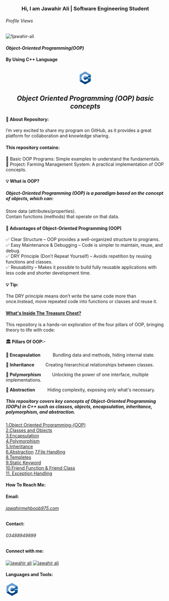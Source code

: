 <h3 align="center">Hi, I am Jawahir Ali | Software Engineering Student</h3>
<h6>Profile Views</h6>
<p align="left"> <img src="https://komarev.com/ghpvc/?username=1jawahir-ali&label=Profile%20views&color=0e75b6&style=flat" alt="1jawahir-ali" /> </p>
<p align="center"><h4><i>Object-Oriented Programming(OOP)</i><h4> By Using C++ Language</i><h2><p align="center" C++ Languag</h4></i></h4><p align="center"> <a href="https://www.w3schools.com/cpp/" target="_blank" rel="noreferrer"> <img src="https://raw.githubusercontent.com/devicons/devicon/master/icons/cplusplus/cplusplus-original.svg" alt="cplusplus" width="40" height="40"/> </a>
                                                                                                                                                                                             
<h2 align="center"> <i>Object Oriented Programming (OOP) basic concepts</i></h2>
<h4>📂 About Repository:</h4>
I’m very excited to share my program on GitHub, as it provides a great platform for collaboration and knowledge sharing.
<h4>This repository contains:</h4>
📝 Basic OOP Programs: Simple examples to understand the fundamentals.<br>
🌾 Project: Farming Management System: A practical implementation of OOP concepts.<br>
<h4>💡 What is OOP?</h4>
<h5>Object-Oriented Programming (OOP) is a paradigm based on the concept of objects, which can:<br></h5>
Store data (attributes/properties).<br>
Contain functions (methods) that operate on that data.
<h4>🌟 Advantages of Object-Oriented Programming (OOP)</h4>
✅ Clear Structure – OOP provides a well-organized structure to programs.<br>
✅ Easy Maintenance & Debugging – Code is simpler to maintain, reuse, and debug.<br>
✅ DRY Principle (Don’t Repeat Yourself) – Avoids repetition by reusing functions and classes.<br>
✅ Reusability – Makes it possible to build fully reusable applications with less code and shorter development time.<br>
<h4>💡 Tip:</h4>
The DRY principle means don’t write the same code more than once.Instead, move repeated code into functions or classes and reuse it.

<h4><b><u>What's Inside The Treasure Chest?</h4></b></u>
This repository is a hands-on exploration of the four pillars of OOP, bringing theory to life with code:
<h4><b>🏛️ Pillars Of OOP:-</b></h4>
<p><b>🧊	Encapsulation  </b>&emsp;	</b>&emsp; Bundling data and methods, hiding internal state.<br></p>
<p><b>🧊	Inheritance    </b>&emsp;</b>&emsp;   Creating hierarchical relationships between classes.<br></p>
<p><b>🧊	Polymorphism   </b>&emsp;</b>&emsp;	 Unlocking the power of one interface, multiple implementations.<br></p>  
<p><b>🧊  Abstraction    </b>&emsp; </b>&emsp;  Hiding complexity, exposing only what's necessary.<br></p>
<h5>This repository covers key concepts of Object-Oriented Programming (OOPs) in C++ such as classes, objects, encapsulation, inheritance, polymorphism, and abstraction.<br></h5>
<a href="https://www.geeksforgeeks.org/object-oriented-programming-in-cpp/">1.Object Oriented Programming-(OOP)</a>
<br>
<a href="https://www.geeksforgeeks.org/c-classes-and-objects/ ">2.Classes and Objects</a>
<br>
<a href="https://www.geeksforgeeks.org/encapsulation-in-cpp/   ">3.Encapsulation</a>
<br>
<a href="https://www.geeksforgeeks.org/cpp-polymorphism/ ">4.Polymorphism</a>
<br>
<a href="https://www.geeksforgeeks.org/inheritance-in-cpp/ ">5.Inheritance</a>
<br>
<a href="https://www.geeksforgeeks.org/abstraction-in-cpp/  ">6.Abstraction</a>
<a href="https://www.geeksforgeeks.org/file Handling-in-cpp/">7.File Handling</a>
<br>
<a href="https://www.geeksforgeeks.org/Templetes-in-cpp/">8.Templetes</a>  
<br>
<a href="https://www.geeksforgeeks.org/Ststic keyword-in-cpp/">9.Static Keyword</a>
<br>
<a href="https://www.geeksforgeeks.org/Friend Function,Friend Class -in-cpp/">10.Friend Function & Friend Class</a>
<br>
<a href="https://www.geeksforgeeks.org/Exception  Handling -in-cpp/">11. Exception Handling</a>
</p>
<h4>How To Reach Me:</h3>
<h4>Email: </h4>
<h6> <a href="mailto:jawahirmehboob975">jawahirmehboob975.com</a> </h6>
<h4>Contact:</h4><h6>03488949899</h6>  
<h4 align="left">Connect with me:</h4>
<p align="left">
<a href="https://linkedin.com/in/jawahir ali" target="blank"><img align="center" src="https://raw.githubusercontent.com/rahuldkjain/github-profile-readme-generator/master/src/images/icons/Social/linked-in-alt.svg" alt="jawahir ali" height="30" width="40" /></a>
<!--<a href="https://instagram.com/jawahir_mehboob" target="blank"><img align="center" src="https://raw.githubusercontent.com/rahuldkjain/github-profile-readme-generator/master/src/images/icons/Social/instagram.svg" alt="jawahir_mehboob" height="30" width="40" /></a>-->
<a href="https://www.youtube.com/c/jawahir ali" target="blank"><img align="center" src="https://raw.githubusercontent.com/rahuldkjain/github-profile-readme-generator/master/src/images/icons/Social/youtube.svg" alt="jawahir ali" height="30" width="40" /></a>
</p>
<p align="left"><h4>Languages and Tools:</h4>
<p align="left"> <a href="https://www.w3schools.com/cpp/" target="_blank" rel="noreferrer"> <img src="https://raw.githubusercontent.com/devicons/devicon/master/icons/cplusplus/cplusplus-original.svg" alt="cplusplus" width="40" height="40"/> </a>
  
  <!-- <a href="https://www.w3schools.com/css/" target="_blank" rel="noreferrer"> <img src="https://raw.githubusercontent.com/devicons/devicon/master/icons/css3/css3-original-wordmark.svg" alt="css3" width="40" height="40"/> </a> <a href="https://cloud.google.com" target="_blank" rel="noreferrer"> <img src="https://www.vectorlogo.zone/logos/google_cloud/google_cloud-icon.svg" alt="gcp" width="40" height="40"/> </a> <a href="https://git-scm.com/" target="_blank" rel="noreferrer"> <img src="https://www.vectorlogo.zone/logos/git-scm/git-scm-icon.svg" alt="git" width="40" height="40"/> </a> <a href="https://www.w3.org/html/" target="_blank" rel="noreferrer"> <img src="https://raw.githubusercontent.com/devicons/devicon/master/icons/html5/html5-original-wordmark.svg" alt="html5" width="40" height="40"/> </a> <a href="https://developer.mozilla.org/en-US/docs/Web/JavaScript" target="_blank" rel="noreferrer"> <img src="https://raw.githubusercontent.com/devicons/devicon/master/icons/javascript/javascript-original.svg" alt="javascript" width="40" height="40"/> </a>--> </p>
